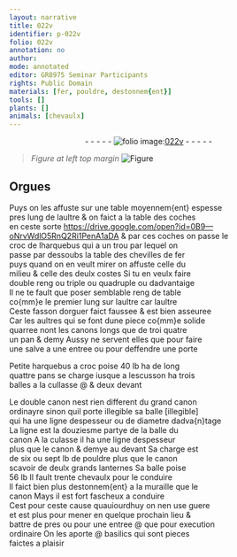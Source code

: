 ```yaml
---
layout: narrative
title: 022v
identifier: p-022v
folio: 022v
annotation: no
author:
mode: annotated
editor: GR8975 Seminar Participants
rights: Public Domain
materials: [fer, pouldre, destonnem{ent}]
tools: []
plants: []
animals: [chevaulx]
---
```


<div class="folio" align="center">- - - - - <a href="http://gallica.bnf.fr/ark:/12148/btv1b10500001g/f52.image" target="_blank"><img src="https://cu-mkp.github.io/2017-workshop-edition/assets/photo-icon.png" alt="folio image: " style="display:inline-block; margin-bottom:-3px;"/>022v</a> - - - - - </div>  
  
> *Figure*
> *at left top margin*
> <a href="https://drive.google.com/open?id=0B9-oNrvWdlO5NkNrYkVZTlVnbDQ" target="_blank"><img src="https://cu-mkp.github.io/GR8975-edition/assets/photo-icon.png" alt="Figure" style="display:inline-block; margin-bottom:-3px;"/></a>
 

## Orgues

 
Puys on les affuste sur une table moyennem{ent} espesse<br/> pres lung de laultre & on faict a la table des coches<br/> en ceste sorte https://drive.google.com/open?id=0B9—oNrvWdlO5RnQ2Ri1PenA1aDA & par ces coches on passe le<br/> croc de lharquebus qui a un trou par lequel on<br/> passe par dessoubs la table des chevilles de <span class="m">fer</span><br/> puys quand on en veult mirer on affuste celle du<br/> milieu & celle des deulx costes Si tu en veulx faire<br/> double reng ou triple ou quadruple ou dadvantaige<br/> Il ne te fault que poser semblable reng de table<br/> co{mm}e le premier lung sur laultre car laultre<br/> Ceste fasson dorguer faict faussee & est bien asseuree<br/> Car les aultres qui se font dune piece co{mm}e solide<br/> quarree nont les canons longs que de troi quatre<br/> un pan & demy Aussy ne servent elles que pour faire<br/> une salve a une entree ou pour deffendre une porte
 
Petite harquebus a croc poise 40 <span class="ms">lb</span> ha de long<br/> quattre <span class="ms">pans</span> se charge iusque a lescusson ha trois<br/> balles a la cullasse @ & deux devant
 
Le double canon nest rien different du grand canon<br/> ordinayre sinon quil porte illegible sa balle [illegible]<br/> qui ha une <span class="ms">ligne</span> despesseur ou de diametre dadva{n}tage<br/> La <span class="ms">ligne</span> est la <span class="ms">douziesme partye</span> de la balle du<br/> canon A la culasse il ha une <span class="ms">ligne</span> despesseur<br/> plus que le canon & demye au devant Sa charge est<br/> de six ou sept <span class="ms">lb</span> de <span class="m">pouldre</span> plus que le canon<br/> scavoir de deulx grands lanternes Sa balle poise<br/> 56 <span class="ms">lb</span> Il fault trente <span class="al">chevaulx</span> pour le conduire<br/> ll faict bien plus <span class="m">destonnem{ent}</span> a la muraille que le<br/> canon Mays il est fort fascheux a conduire<br/> Cest pour ceste cause quauiourdhuy on nen use guere<br/> et est plus pour mener en quelque prochain lieu &<br/> battre de pres ou pour une entree @ que pour execution<br/> ordinaire On les aporte @ basilics qui sont pieces<br/> faictes a plaisir
 
